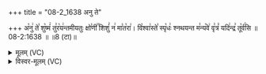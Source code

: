+++
title = "08-2_1638 अनु ते"

+++
अ꣡नु꣢ ते꣣ शु꣡ष्मं꣢ तु꣣र꣡य꣢न्तमीयतुः क्षो꣣णी꣢꣫ शिशुं꣣ न꣢ मा꣣त꣡रा꣢। वि꣡श्वा꣢स्ते꣣ स्पृ꣡धः꣢ श्नथयन्त म꣣न्य꣡वे꣢ वृ꣣त्रं꣡ यदि꣢न्द्र꣣ तू꣡र्व꣢सि ॥ 08-2:1638 ॥ ॥8 (टा)॥

<details><summary>मूलम् (VC)</summary>

अ꣡नु꣢ ते꣣ शु꣡ष्मं꣢ तु꣣र꣡य꣢न्तमीयतुः क्षो꣣णी꣢꣫ शिशुं꣣ न꣢ मा꣣त꣡रा꣢ । वि꣡श्वा꣢स्ते꣣ स्पृ꣡धः꣢ श्नथयन्त म꣣न्य꣡वे꣢ वृ꣣त्रं꣡ यदि꣢न्द्र꣣ तू꣡र्व꣢सि ॥१६३८॥
</details>

<details><summary>विस्वर-मूलम् (VC)</summary>

अनु ते शुष्मं तुरयन्तमीयतुः क्षोणी शिशुं न मातरा । विश्वास्ते स्पृधः श्नथयन्त मन्यवे वृत्रं यदिन्द्र तूर्वसि ॥१६३८॥
</details>